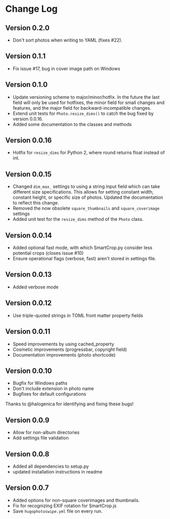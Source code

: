 # Change Log

## Version 0.2.0

- Don't sort photos when writing to YAML (fixes #22).

## Version 0.1.1

- Fix issue #17, bug in cover image path on Windows

## Version 0.1.0

- Update versioning scheme to major/minor/hotfix. In the future the last field 
  will only be used for hotfixes, the minor field for small changes and 
  features, and the major field for backward-incompatible changes.
- Extend unit tests for ``Photo.resize_dims()`` to catch the bug fixed by 
  version 0.0.16.
- Added some documentation to the classes and methods

## Version 0.0.16

- Hotfix for ``resize_dims`` for Python 2, where round returns float instead 
  of int.

## Version 0.0.15

- Changed ``dim_max_`` settings to using a string input field which can take 
  different size specifications. This allows for setting constant width, 
  constant height, or specific size of photos. Updated the documentation to 
  reflect this change.
- Removed the now obsolete ``square_thumbnails`` and ``square_coverimage`` 
  settings
- Added unit test for the ``resize_dims`` method of the ``Photo`` class.

## Version 0.0.14

- Added optional fast mode, with which SmartCrop.py consider less potential 
  crops (closes issue #10)
- Ensure operational flags (verbose, fast) aren't stored in settings file.

## Version 0.0.13

- Added verbose mode

## Version 0.0.12

- Use triple-quoted strings in TOML front matter property fields

## Version 0.0.11

- Speed improvements by using cached_property
- Cosmetic improvements (progressbar, copyright field)
- Documentation improvements (photo shortcode)

## Version 0.0.10

- Bugfix for Windows paths
- Don't include extension in photo name
- Bugfixes for default configurations

Thanks to @halogenica for identifying and fixing these bugs!

## Version 0.0.9

- Allow for non-album directories
- Add settings file validation

## Version 0.0.8

- Added all dependencies to setup.py
- updated installation instructions in readme

## Version 0.0.7

- Added options for non-square coverimages and thumbnails.
- Fix for recognizing EXIF rotation for SmartCrop.js
- Save ``hugophotoswipe.yml`` file on every run.
